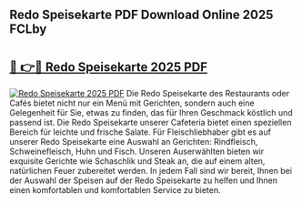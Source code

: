 ## Redo Speisekarte PDF Download Online 2025 FCLby

# <h2><a href="http://gcdqp4g.nevu.top/?p=Redo+Speisekarte">🔗 👉🔴 Redo Speisekarte 2025 PDF</a></h2>

[![Redo Speisekarte 2025 PDF](https://i.imgur.com/dBaPXMq.png)](http://gcdqp4g.nevu.top/?p=Redo+Speisekarte)
Die Redo Speisekarte des Restaurants oder Cafés bietet nicht nur ein Menü mit Gerichten, sondern auch eine Gelegenheit für Sie, etwas zu finden, das für Ihren Geschmack köstlich und passend ist. Die Redo Speisekarte unserer Cafeteria bietet einen speziellen Bereich für leichte und frische Salate. Für Fleischliebhaber gibt es auf unserer Redo Speisekarte eine Auswahl an Gerichten: Rindfleisch, Schweinefleisch, Huhn und Fisch. Unseren Auserwählten bieten wir exquisite Gerichte wie Schaschlik und Steak an, die auf einem alten, natürlichen Feuer zubereitet werden. In jedem Fall sind wir bereit, Ihnen bei der Auswahl der Speisen auf der Redo Speisekarte zu helfen und Ihnen einen komfortablen und komfortablen Service zu bieten.
